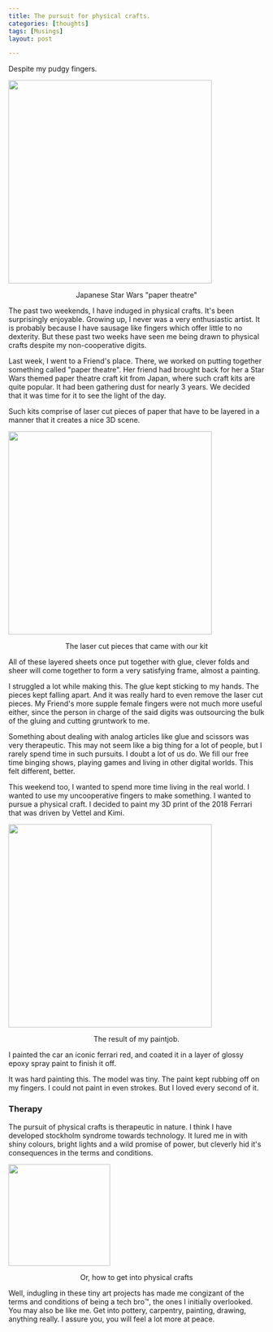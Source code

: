 ```yaml
---
title: The pursuit for physical crafts.
categories: [thoughts]
tags: [Musings]
layout: post

---
```


Despite my pudgy fingers.

<img src="https://i.imgur.com/qfyeLfA.png" height="400">

<p style="text-align:center"> Japanese Star Wars "paper theatre"</p>

The past two weekends, I have induged in physical crafts. It's been surprisingly enjoyable. Growing up, I never was a very enthusiastic artist. It is probably because I have sausage like fingers which offer little to no dexterity. But these past two weeks have seen me being drawn to physical crafts despite my non-cooperative digits. 

Last week, I went to a Friend's place. There, we worked on putting together something called "paper theatre". Her friend had brought back for her a Star Wars themed paper theatre craft kit from Japan, where such craft kits are quite popular. It had been gathering dust for nearly 3 years. We decided that it was time for it to see the light of the day.

Such kits comprise of laser cut pieces of paper that have to be layered in a manner that it creates a nice 3D scene. 

<img src="https://m.media-amazon.com/images/I/51zQ8XfNE4L.jpg" height="400">

<p style="text-align:center"> The laser cut pieces that came with our kit</p>



All of these layered sheets once put together with glue, clever folds and sheer will come together to form a very satisfying frame, almost a painting.

I struggled a lot while making this. The glue kept sticking to my hands. The pieces kept falling apart. And it was really hard to even remove the laser cut pieces. My Friend's more supple female fingers were not much more useful either, since the person in charge of the said digits was outsourcing the bulk of the gluing and cutting gruntwork to me.

Something about dealing with analog articles like glue and scissors was very therapeutic. This may not seem like a big thing for a lot of people, but I rarely spend time in such pursuits. I doubt a lot of us do. We fill our free time binging shows, playing games and living in other digital worlds. This felt different, better.

This weekend too, I wanted to spend more time living in the real world. I wanted to use my uncooperative fingers to make something. I wanted to pursue a physical craft. I decided to paint my 3D print of the 2018 Ferrari that was driven by Vettel and Kimi.  

<img src="https://i.imgur.com/HLGb19L.png" height="400">

<p style="text-align:center"> The result of my paintjob.</p>



I painted the car an iconic ferrari red, and coated it in a layer of glossy epoxy spray paint to finish it off.

It was hard painting this. The model was tiny. The paint kept rubbing off on my fingers. I could not paint in even strokes. But I loved every second of it. 

### Therapy

The pursuit of physical crafts is therapeutic in nature. I think I have developed stockholm syndrome towards technology. It lured me in with shiny colours, bright lights and a wild promise of power, but cleverly hid it's consequences in the terms and conditions. 

<img src="https://i.imgur.com/qmdaYro.png" height="200">

<p style="text-align:center"> Or, how to get into physical crafts</p>

Well, indugling in these tiny art projects has made me congizant of the terms and conditions of being a tech bro™️, the ones I initially overlooked. You may also be like me. Get into pottery, carpentry, painting, drawing, anything really. I assure you, you will feel a lot more at peace. 